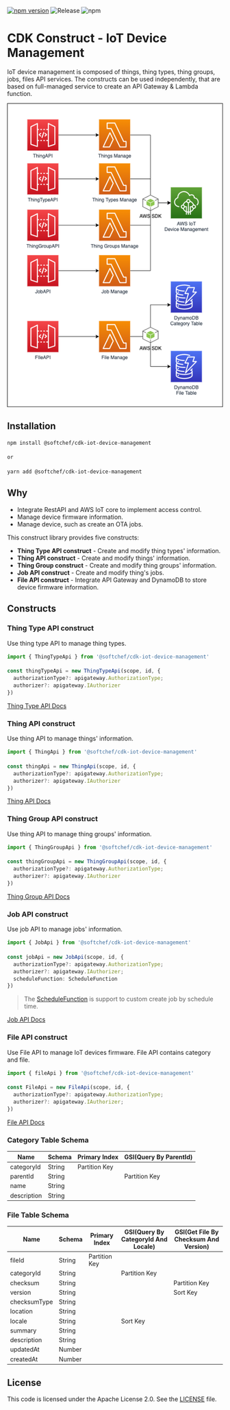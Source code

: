 [![npm version](https://badge.fury.io/js/%40softchef%2Fcdk-iot-device-management.svg)](https://badge.fury.io/js/%40softchef%2Fcdk-iot-device-management)
![Release](https://github.com/SoftChef/cdk-iot-device-management/workflows/Release/badge.svg)
![npm](https://img.shields.io/npm/dt/@softchef/cdk-iot-device-management?label=NPM%20Downloads&color=orange)

# CDK Construct - IoT Device Management

IoT device management is composed of things, thing types, thing groups, jobs, files API services. The constructs can be used independently, that are based on full-managed service to create an API Gateway & Lambda function.

![Architecture](docs/cdk-iot-device-management.png)

## Installation

```sh
npm install @softchef/cdk-iot-device-management

or

yarn add @softchef/cdk-iot-device-management

```

## Why

- Integrate RestAPI and AWS IoT core to implement access control.
- Manage device firmware information.
- Manage device, such as create an OTA jobs.

This construct library provides five constructs:

- **Thing Type API construct** - Create and modify thing types' information.
- **Thing API construct** - Create and modify things' information.
- **Thing Group construct** - Create and modify thing groups' information.
- **Job API construct** - Create and modify thing's jobs.
- **File API construct** - Integrate API Gateway and DynamoDB to store device firmware information.

## Constructs

### Thing Type API construct

Use thing type API to manage thing types.

```typescript
import { ThingTypeApi } from '@softchef/cdk-iot-device-management'

const thingTypeApi = new ThingTypeApi(scope, id, {
  authorizationType?: apigateway.AuthorizationType;
  authorizer?: apigateway.IAuthorizer
})
```

[Thing Type API Docs](./docs/thing-type-api.md)

### Thing API construct

Use thing API to manage things' information.

```typescript
import { ThingApi } from '@softchef/cdk-iot-device-management'

const thingApi = new ThingApi(scope, id, {
  authorizationType?: apigateway.AuthorizationType;
  authorizer?: apigateway.IAuthorizer
})
```

[Thing API Docs](./docs/thing-api.md)

### Thing Group API construct

Use thing API to manage thing groups' information.

```typescript
import { ThingGroupApi } from '@softchef/cdk-iot-device-management'

const thingGroupApi = new ThingGroupApi(scope, id, {
  authorizationType?: apigateway.AuthorizationType;
  authorizer?: apigateway.IAuthorizer
})
```

[Thing Group API Docs](./docs/thing-group-api.md)

### Job API construct

Use job API to manage jobs' information.

```typescript
import { JobApi } from '@softchef/cdk-iot-device-management'

const jobApi = new JobApi(scope, id, {
  authorizationType?: apigateway.AuthorizationType;
  authorizer?: apigateway.IAuthorizer;
  scheduleFunction: ScheduleFunction
})
```

> The [ScheduleFunction](https://www.npmjs.com/package/@softchef/cdk-schedule-function/v/0.0.15) is support to custom create job by schedule time.

[Job API Docs](./docs/job-api.md)

### File API construct

Use File API to manage IoT devices firmware. File API contains category and file.

```typescript
import { fileApi } from '@softchef/cdk-iot-device-management'

const FileApi = new FileApi(scope, id, {
  authorizationType?: apigateway.AuthorizationType;
  authorizer?: apigateway.IAuthorizer;
})
```

[File API Docs](./docs/file-api.md)

### Category Table Schema

| Name        | Schema | Primary Index | GSI(Query By ParentId) |
| ----------- | ------ | ------------- | ---------------------- |
| categoryId  | String | Partition Key |                        |
| parentId    | String |               | Partition Key          |
| name        | String |               |                        |
| description | String |               |                        |

### File Table Schema

| Name         | Schema | Primary Index | GSI(Query By CategoryId And Locale) | GSI(Get File By Checksum And Version) |
| ------------ | ------ | ------------- | ----------------------------------- | ------------------------------------- |
| fileId       | String | Partition Key |                                     |                                       |
| categoryId   | String |               | Partition Key                       |                                       |
| checksum     | String |               |                                     | Partition Key                         |
| version      | String |               |                                     | Sort Key                              |
| checksumType | String |               |                                     |                                       |
| location     | String |               |                                     |                                       |
| locale       | String |               | Sort Key                            |                                       |
| summary      | String |               |                                     |                                       |
| description  | String |               |                                     |                                       |
| updatedAt    | Number |               |                                     |                                       |
| createdAt    | Number |               |                                     |                                       |

## License

This code is licensed under the Apache License 2.0. See the [LICENSE](https://github.com/SoftChef/cdk-iot-device-management/blob/main/LICENSE) file.
